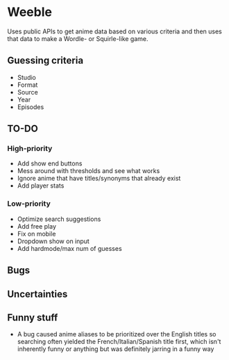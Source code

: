 # Weeble

Uses public APIs to get anime data based on various criteria and then uses that
data to make a Wordle- or Squirle-like game.

## Guessing criteria

- Studio
- Format
- Source
- Year
- Episodes

## TO-DO

### High-priority

- Add show end buttons
- Mess around with thresholds and see what works
- Ignore anime that have titles/synonyms that already exist
- Add player stats

### Low-priority

- Optimize search suggestions
- Add free play
- Fix on mobile
- Dropdown show on input
- Add hardmode/max num of guesses

## Bugs

## Uncertainties

## Funny stuff

- A bug caused anime aliases to be prioritized over the English titles so
  searching often yielded the French/Italian/Spanish title first, which isn't
  inherently funny or anything but was definitely jarring in a funny way

